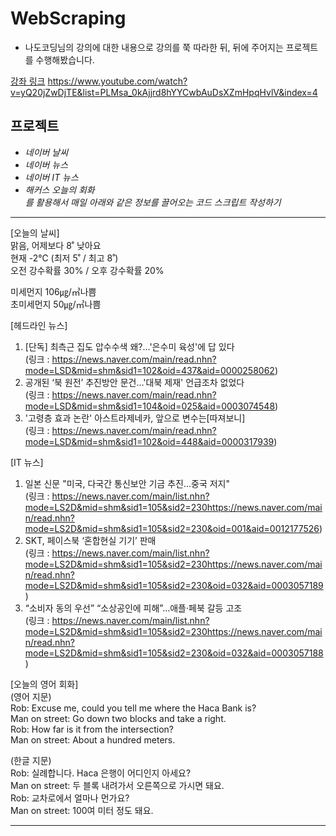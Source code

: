 # WebScraping

* 나도코딩님의 강의에 대한 내용으로 강의를 쭉 따라한 뒤, 뒤에 주어지는 프로젝트를 수행해봤습니다.

[강좌 링크](https://www.youtube.com/watch?v=yQ20jZwDjTE&list=PLMsa_0kAjjrd8hYYCwbAuDsXZmHpqHvlV&index=4)
<https://www.youtube.com/watch?v=yQ20jZwDjTE&list=PLMsa_0kAjjrd8hYYCwbAuDsXZmHpqHvlV&index=4>


## 프로젝트
* _네이버 날씨_
* _네이버 뉴스_
* _네이버 IT 뉴스_
* _해커스 오늘의 회화_<br>
_를 활용해서 매일 아래와 같은 정보를 끌어오는 코드 스크립트 작성하기_


***

[오늘의 날씨]<br>
맑음, 어제보다 8˚ 낮아요<br>
현재 -2℃ (최저 5˚ / 최고 8˚)<br>
오전 강수확률 30% / 오후 강수확률 20%<br>

미세먼지 106㎍/㎥나쁨<br>
초미세먼지 50㎍/㎥나쁨<br>

[헤드라인 뉴스]<br>
1. [단독] 최측근 집도 압수수색 왜?…'은수미 육성'에 답 있다<br>
  (링크 : https://news.naver.com/main/read.nhn?mode=LSD&mid=shm&sid1=102&oid=437&aid=0000258062)<br>
2. 공개된 ‘북 원전’ 추진방안 문건…'대북 제재' 언급조차 없었다<br>
  (링크 : https://news.naver.com/main/read.nhn?mode=LSD&mid=shm&sid1=104&oid=025&aid=0003074548)<br>
3. '고령층 효과 논란' 아스트라제네카, 앞으로 변수는[따져보니]<br>
  (링크 : https://news.naver.com/main/read.nhn?mode=LSD&mid=shm&sid1=102&oid=448&aid=0000317939)<br>

[IT 뉴스]<br>
1. 일본 신문 "미국, 다국간 통신보안 기금 추진…중국 저지"<br>
  (링크 : https://news.naver.com/main/list.nhn?mode=LS2D&mid=shm&sid1=105&sid2=230https://news.naver.com/main/read.nhn?mode=LS2D&mid=shm&sid1=105&sid2=230&oid=001&aid=0012177526)<br>
2. SKT, 페이스북 ‘혼합현실 기기’ 판매<br>
  (링크 : https://news.naver.com/main/list.nhn?mode=LS2D&mid=shm&sid1=105&sid2=230https://news.naver.com/main/read.nhn?mode=LS2D&mid=shm&sid1=105&sid2=230&oid=032&aid=0003057189)<br>
3. “소비자 동의 우선” “소상공인에 피해”…애플·페북 갈등 고조<br>
  (링크 : https://news.naver.com/main/list.nhn?mode=LS2D&mid=shm&sid1=105&sid2=230https://news.naver.com/main/read.nhn?mode=LS2D&mid=shm&sid1=105&sid2=230&oid=032&aid=0003057188)<br>

[오늘의 영어 회화]<br>
(영어 지문)<br>
Rob: Excuse me, could you tell me where the Haca Bank is?<br>
Man on street: Go down two blocks and take a right.<br>
Rob: How far is it from the intersection?<br>
Man on street: About a hundred meters.<br>

(한글 지문)<br>
Rob: 실례합니다. Haca 은행이 어디인지 아세요?<br>
Man on street: 두 블록 내려가서 오른쪽으로 가시면 돼요.<br>
Rob: 교차로에서 얼마나 먼가요?<br>
Man on street: 100여 미터 정도 돼요.<br>
***
